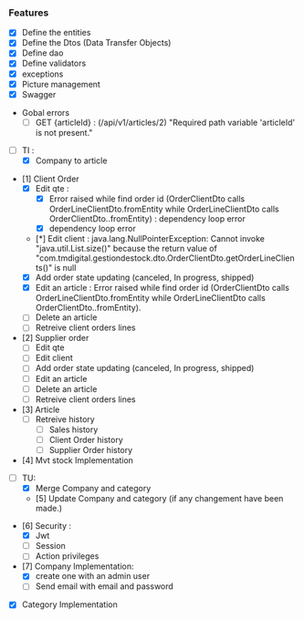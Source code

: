 ### Features
- [x] Define the entities
- [x] Define the Dtos (Data Transfer Objects)
- [x] Define dao
- [x] Define validators
- [x] exceptions
- [x] Picture management
- [x] Swagger

- Gobal errors
    - [ ] GET {articleId} : (/api/v1/articles/2) "Required path variable 'articleId' is not present."

- [ ] TI : 
    - [x] Company to article

- [1] Client Order 
    - [x] Edit qte : 
        - [x] Error raised while find order id (OrderClientDto calls OrderLineClientDto.fromEntity while OrderLineClientDto calls OrderClientDto..fromEntity) : dependency loop error
        - [x] dependency loop error
    - [*] Edit client : java.lang.NullPointerException: Cannot invoke "java.util.List.size()" because the return value of "com.tmdigital.gestiondestock.dto.OrderClientDto.getOrderLineClients()" is null
    - [x] Add order state updating (canceled, In progress, shipped)
    - [x] Edit an article : Error raised while find order id (OrderClientDto calls OrderLineClientDto.fromEntity while OrderLineClientDto calls OrderClientDto..fromEntity).
    - [ ] Delete an article
    - [ ] Retreive client orders lines
- [2] Supplier order
    - [ ] Edit qte
    - [ ] Edit client
    - [ ] Add order state updating (canceled, In progress, shipped)
    - [ ] Edit an article
    - [ ] Delete an article
    - [ ] Retreive client orders lines
- [3] Article
    - [ ] Retreive history
        - [ ] Sales history
        - [ ] Client Order history
        - [ ] Supplier Order history
- [4] Mvt stock Implementation

- [ ] TU:
    - [x] Merge Company and category
    - [5] Update Company and category (if any changement have been made.)
- [6] Security :
    - [x] Jwt
    - [ ] Session
    - [ ] Action privileges
- [7] Company Implementation:
    - [x] create one with an admin user
    - [ ] Send email with email and password
- [x] Category Implementation